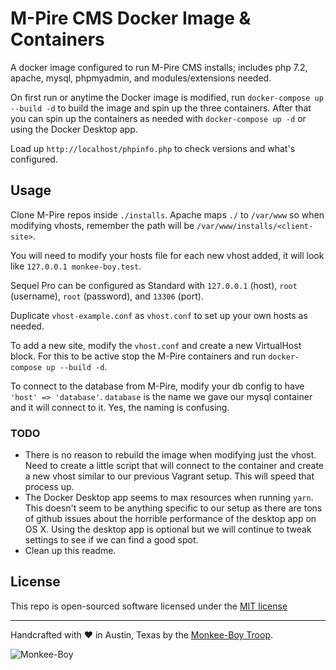 # M-Pire CMS Docker Image & Containers

A docker image configured to run M-Pire CMS installs; includes php 7.2, apache, mysql, phpmyadmin, and modules/extensions needed.

On first run or anytime the Docker image is modified, run `docker-compose up --build -d` to build the image and spin up the three containers. After that you can spin up the containers as needed with `docker-compose up -d` or using the Docker Desktop app.

Load up `http://localhost/phpinfo.php` to check versions and what's configured.

## Usage

Clone M-Pire repos inside `./installs`. Apache maps `./` to `/var/www` so when modifying vhosts, remember the path will be `/var/www/installs/<client-site>`.

You will need to modify your hosts file for each new vhost added, it will look like `127.0.0.1 monkee-boy.test`.

Sequel Pro can be configured as Standard with `127.0.0.1` (host), `root` (username), `root` (password), and `13306` (port).

Duplicate `vhost-example.conf` as `vhost.conf` to set up your own hosts as needed.

To add a new site, modify the `vhost.conf` and create a new VirtualHost block. For this to be active stop the M-Pire containers and run `docker-compose up --build -d`.

To connect to the database from M-Pire, modify your db config to have `'host' => 'database'`. `database` is the name we gave our mysql container and it will connect to it. Yes, the naming is confusing.

### TODO

* There is no reason to rebuild the image when modifying just the vhost. Need to create a little script that will connect to the container and create a new vhost similar to our previous Vagrant setup. This will speed that process up.
* The Docker Desktop app seems to max resources when running `yarn`. This doesn't seem to be anything specific to our setup as there are tons of github issues about the horrible performance of the desktop app on OS X. Using the desktop app is optional but we will continue to tweak settings to see if we can find a good spot.
* Clean up this readme.


## License

This repo is open-sourced software licensed under the [MIT license](http://opensource.org/licenses/MIT)

<hr>

Handcrafted with ♥ in Austin, Texas by the [Monkee-Boy Troop](https://www.monkee-boy.com/who/the-troop/).

![Monkee-Boy](http://assets.monkee-boy.com/mboy-logo-tagline.jpg)
